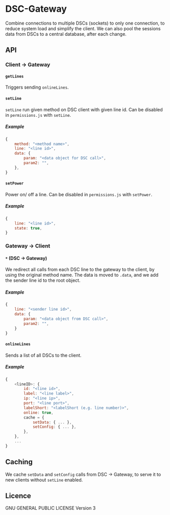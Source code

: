 # DSC-Gateway
Combine connections to multiple DSCs (sockets) to only one connection, to reduce system load and simplify the client.
We can also pool the sessions data from DSCs to a central database, after each change.

## API

### Client -> Gateway
#### `getLines`
Triggers sending `onlineLines`.


#### `setLine`
`setLine` run given method on DSC client with given line id.
Can be disabled in `permissions.js` with `setLine`.

##### Example
```javascript
{
	method: "<method name>",
	line: "<line id>",
	data: {
		param: "<data object for DSC call>",
		param2: "",
	},
}
```


#### `setPower`
Power on/ off a line.
Can be disabled in `permissions.js` with `setPower`.

##### Example
```javascript
{
	line: "<line id>",
	state: true,
}
```



### Gateway -> Client
#### `*` (DSC -> Gateway)
We redirect all calls from each DSC line to the gateway to the client, by using the original method name.
The data is moved to `.data`, and we add the sender line id to the root object.

##### Example
```javascript
{
	line: "<sender line id>",
	data: {
		param: "<data object from DSC call>",
		param2: "",
	}
}
```


#### `onlineLines`
Sends a list of all DSCs to the client.

##### Example
```javascript
{
	<lineID>: {
		id: "<line id>",
		label: "<line label>",
		ip: "<line ip>",
		port: "<line port>",
		labelShort: "<labelShort (e.g. line number)>",
		online: true,
		cache = {
			setData: { ... },
			setConfig: { ... },
		},
	},
	...
}
```



## Caching
We cache `setData` and `setConfig` calls from DSC -> Gateway, to serve it to new clients without `setLine` enabled.



## Licence
GNU GENERAL PUBLIC LICENSE Version 3
